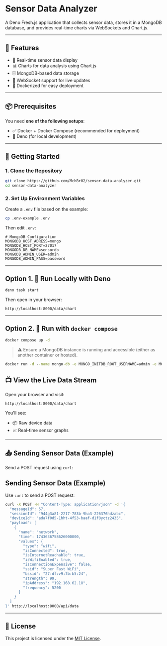 # Sensor Data Analyzer

A Deno Fresh.js application that collects sensor data, stores it in a MongoDB database, and provides real-time charts via WebSockets and Chart.js.

---

## 🚀 Features

- 📡 Real-time sensor data display
- 📊 Charts for data analysis using Chart.js
- 🗄️ MongoDB-based data storage
- 🔌 WebSocket support for live updates
- 🐳 Dockerized for easy deployment

---

## 📦 Prerequisites

You need **one of the following setups**:

- ✅ Docker + Docker Compose (recommended for deployment)
- 🧪 Deno (for local development)

---

## 🔧 Getting Started

### 1. Clone the Repository

```bash
git clone https://github.com/MchBr02/sensor-data-analyzer.git
cd sensor-data-analyzer
```

### 2. Set Up Environment Variables

Create a `.env` file based on the example:

```bash
cp .env-example .env
```

Then edit `.env`:

```env
# MongoDB Configuration
MONGODB_HOST_ADRESS=mongo
MONGODB_HOST_PORT=27017
MONGODB_DB_NAME=sensordb
MONGODB_ADMIN_USER=admin
MONGODB_ADMIN_PASS=password
```

---

## Option 1. 🧪 Run Locally with Deno

```bash
deno task start
```

Then open in your browser:

```
http://localhost:8000/data/chart
```

---

## Option 2. 🐳 Run with `docker compose`


```bash
docker compose up -d
```

> ⚠️ Ensure a MongoDB instance is running and accessible (either as another container or hosted).
```cmd
docker run -d --name mongo-db -e MONGO_INITDB_ROOT_USERNAME=admin -e MONGO_INITDB_ROOT_PASSWORD=password -p 27017:27017 mongo:latest
```

## 📺 View the Live Data Stream

Open your browser and visit:

```
http://localhost:8000/data/chart
```

You'll see:
- 📦 Raw device data
- 📈 Real-time sensor graphs

---

## 📤 Sending Sensor Data (Example)

Send a POST request using `curl`:

## Sending Sensor Data (Example)
Use `curl` to send a POST request:
```bash
curl -X POST -H "Content-Type: application/json" -d '{
  "messageId": 57,
  "sessionId": "944g3a81-2217-783b-9ha3-226376hdzabc",
  "deviceId": "ada7f0d5-1hht-4f53-baaf-d1f0yctz2435",
  "payload": [
    {
      "name": "network",
      "time": 1743636758626000000,
      "values": {
        "type": "wifi",
        "isConnected": true,
        "isInternetReachable": true,
        "isWifiEnabled": true,
        "isConnectionExpensive": false,
        "ssid": "Super_Fast_WiFi",
        "bssid": "27:df:v9:7b:b5:24",
        "strength": 99,
        "ipAddress": "192.168.62.18",
        "frequency": 5200
      }
    }
  ]
}' http://localhost:8000/api/data
```


---

## 📄 License

This project is licensed under the [MIT License](LICENSE.md).
